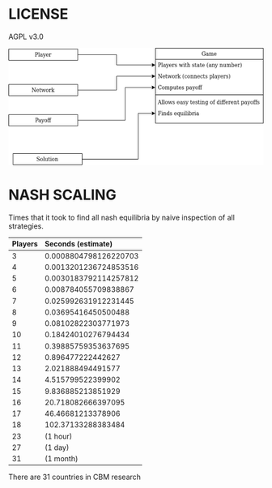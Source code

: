 # LICENSE
AGPL v3.0

![alt text](https://github.com/positivedefinite/corpgame/blob/master/corpgame%20architecture.png "Software Architecture")


# NASH SCALING
Times that it took to find all nash equilibria by naive inspection of all strategies.

|Players |Seconds (estimate)|
|:-------|:---------|
|3       |0.0008804798126220703|
|4       |0.0013201236724853516|
|5       |0.0030183792114257812|
|6       |0.008784055709838867|
|7       |0.025992631912231445|
|8       |0.03695416450500488|
|9       |0.08102822303771973|
|10      |0.18424010276794434|
|11      |0.39885759353637695|
|12      |0.896477222442627|
|13      |2.021888494491577|
|14      |4.515799522399902|
|15      |9.836885213851929|
|16      |20.718082666397095|
|17      |46.46681213378906|
|18      |102.37133288383484|
|23      |(1 hour)|
|27      |(1 day)|
|31      |(1 month) |


There are 31 countries in CBM research
